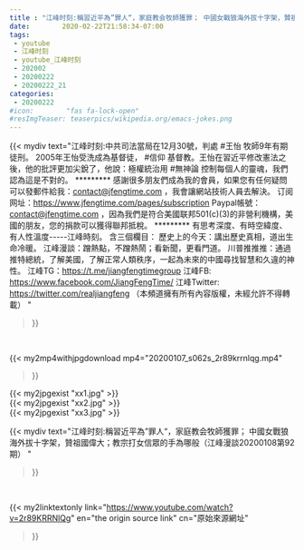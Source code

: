 ```yaml
---
title : "江峰时刻:稱習近平為”罪人“，家庭教会牧師獲罪； 中國女戰狼海外拔十字架，贊祖國偉大；教宗打女信眾的手為哪般（江峰漫談20200108第92期） "
date:        2020-02-22T21:58:34-07:00
tags:
 - youtube
 - 江峰时刻
 - youtube_江峰时刻
 - 202002
 - 20200222
 - 20200222_21
categories:
 - 20200222
#icon:        "fas fa-lock-open"
#resImgTeaser: teaserpics/wikipedia.org/emacs-jokes.png
---
```


{{< mydiv text="江峰时刻:中共司法當局在12月30號，判處 #王怡 牧師9年有期徒刑。 2005年王怡受洗成為基督徒， #信仰 基督教。王怡在習近平修改憲法之後，他的批評更加尖銳了，他說：極權統治用 #無神論 控制每個人的靈魂，我們認為這是不對的。     ********* 感謝很多朋友們成為我的會員，如果您有任何疑問可以發郵件給我：contact@jfengtime.com ，我會讓網站技術人員去解決。 订阅网址：https://www.jfengtime.com/pages/subscription Paypal帳號：contact@jfengtime.com ，因為我們是符合美國联邦501(c)(3)的非營利機構，美國的朋友，您的捐款可以獲得聯邦抵稅。     ********* 有思考深度、有時空緯度、有人性溫度-----江峰時刻。 含三個欄目： 歷史上的今天：講出歷史真相，道出生命冷暖。 江峰漫談：蹭熱點，不蹭熱鬧；看新聞，更看門道。 川普推推推：通過推特總統，了解美國，了解正常人類秩序，一起為未來的中國尋找智慧和久違的神性。  江峰TG：https://t.me/jiangfengtimegroup 江峰FB: https://www.facebook.com/JiangFengTime/ 江峰Twitter: https://twitter.com/realjiangfeng （本頻道擁有所有內容版權，未經允許不得轉載） "
>}}
<br>


{{< my2mp4withjpgdownload mp4="20200107_s062s_2r89krrnlqg.mp4"
>}}

{{< my2jpgexist "xx1.jpg" >}}<br>
{{< my2jpgexist "xx2.jpg" >}}<br>
{{< my2jpgexist "xx3.jpg" >}}<br>



{{< mydiv text="江峰时刻:稱習近平為”罪人“，家庭教会牧師獲罪； 中國女戰狼海外拔十字架，贊祖國偉大；教宗打女信眾的手為哪般（江峰漫談20200108第92期） "
>}}
<br>

{{< my2linktextonly link="https://www.youtube.com/watch?v=2r89KRRNlQg"
en="the origin source link" cn="原始來源網址"
>}}


<br>

